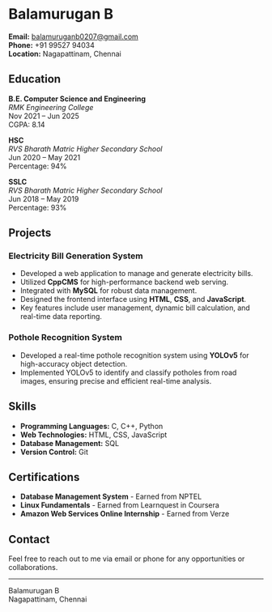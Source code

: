 # Balamurugan B

**Email:** [balamuruganb0207@gmail.com](mailto:balamuruganb0207@gmail.com)  
**Phone:** +91 99527 94034  
**Location:** Nagapattinam, Chennai

## Education

**B.E. Computer Science and Engineering**  
*RMK Engineering College*  
Nov 2021 – Jun 2025  
CGPA: 8.14

**HSC**  
*RVS Bharath Matric Higher Secondary School*  
Jun 2020 – May 2021  
Percentage: 94%

**SSLC**  
*RVS Bharath Matric Higher Secondary School*  
Jun 2018 – May 2019  
Percentage: 93%

## Projects

### Electricity Bill Generation System

- Developed a web application to manage and generate electricity bills.
- Utilized **CppCMS** for high-performance backend web serving.
- Integrated with **MySQL** for robust data management.
- Designed the frontend interface using **HTML**, **CSS**, and **JavaScript**.
- Key features include user management, dynamic bill calculation, and real-time data reporting.

### Pothole Recognition System

- Developed a real-time pothole recognition system using **YOLOv5** for high-accuracy object detection.
- Implemented YOLOv5 to identify and classify potholes from road images, ensuring precise and efficient real-time analysis.

## Skills

- **Programming Languages:** C, C++, Python
- **Web Technologies:** HTML, CSS, JavaScript
- **Database Management:** SQL
- **Version Control:** Git

## Certifications

- **Database Management System** - Earned from NPTEL
- **Linux Fundamentals** - Earned from Learnquest in Coursera
- **Amazon Web Services Online Internship** - Earned from Verze

## Contact

Feel free to reach out to me via email or phone for any opportunities or collaborations.

---
Balamurugan B  
Nagapattinam, Chennai
